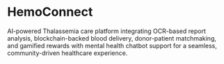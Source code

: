 # HemoConnect
AI-powered Thalassemia care platform integrating OCR-based report analysis, blockchain-backed blood delivery, donor-patient matchmaking, and gamified rewards with mental health chatbot support for a seamless, community-driven healthcare experience.
